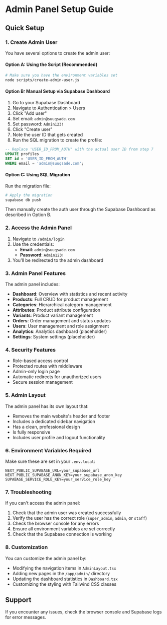 # Admin Panel Setup Guide

## Quick Setup

### 1. Create Admin User

You have several options to create the admin user:

#### Option A: Using the Script (Recommended)
```bash
# Make sure you have the environment variables set
node scripts/create-admin-user.js
```

#### Option B: Manual Setup via Supabase Dashboard
1. Go to your Supabase Dashboard
2. Navigate to Authentication > Users
3. Click "Add user"
4. Set email: `admin@suuqsade.com`
5. Set password: `Admin123!`
6. Click "Create user"
7. Note the user ID that gets created
8. Run the SQL migration to create the profile:
```sql
-- Replace 'USER_ID_FROM_AUTH' with the actual user ID from step 7
UPDATE profiles 
SET id = 'USER_ID_FROM_AUTH' 
WHERE email = 'admin@suuqsade.com';
```

#### Option C: Using SQL Migration
Run the migration file:
```bash
# Apply the migration
supabase db push
```

Then manually create the auth user through the Supabase Dashboard as described in Option B.

### 2. Access the Admin Panel

1. Navigate to `/admin/login`
2. Use the credentials:
   - **Email**: `admin@suuqsade.com`
   - **Password**: `Admin123!`
3. You'll be redirected to the admin dashboard

### 3. Admin Panel Features

The admin panel includes:

- **Dashboard**: Overview with statistics and recent activity
- **Products**: Full CRUD for product management
- **Categories**: Hierarchical category management
- **Attributes**: Product attribute configuration
- **Variants**: Product variant management
- **Orders**: Order management and status updates
- **Users**: User management and role assignment
- **Analytics**: Analytics dashboard (placeholder)
- **Settings**: System settings (placeholder)

### 4. Security Features

- Role-based access control
- Protected routes with middleware
- Admin-only login page
- Automatic redirects for unauthorized users
- Secure session management

### 5. Admin Layout

The admin panel has its own layout that:
- Removes the main website's header and footer
- Includes a dedicated sidebar navigation
- Has a clean, professional design
- Is fully responsive
- Includes user profile and logout functionality

### 6. Environment Variables Required

Make sure these are set in your `.env.local`:

```env
NEXT_PUBLIC_SUPABASE_URL=your_supabase_url
NEXT_PUBLIC_SUPABASE_ANON_KEY=your_supabase_anon_key
SUPABASE_SERVICE_ROLE_KEY=your_service_role_key
```

### 7. Troubleshooting

If you can't access the admin panel:

1. Check that the admin user was created successfully
2. Verify the user has the correct role (`super_admin`, `admin`, or `staff`)
3. Check the browser console for any errors
4. Ensure all environment variables are set correctly
5. Check that the Supabase connection is working

### 8. Customization

You can customize the admin panel by:
- Modifying the navigation items in `AdminLayout.tsx`
- Adding new pages in the `/app/admin/` directory
- Updating the dashboard statistics in `Dashboard.tsx`
- Customizing the styling with Tailwind CSS classes

## Support

If you encounter any issues, check the browser console and Supabase logs for error messages.







